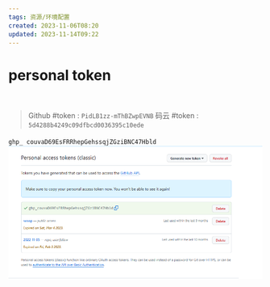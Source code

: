 ```yaml
---
tags: 资源/环境配置
created: 2023-11-06T08:20
updated: 2023-11-14T09:22
---
```

# personal token 

　　‍

> Github #token : `PidLB1zz-mThBZwpEVNB`
> 码云 #token : `5d4288b4249c09dfbcd0036395c10ede`


`ghp_ couvaD69EsFRRhepGehssqjZGziBNC47Hbld`
　　‍
![image.png](https://raw.githubusercontent.com/zaggerj/obsidian_picgo/main/20231108111907.png)
